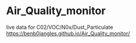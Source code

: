 # Air_Quality_monitor
live data for C02/VOC/N0x/Dust_Particulate
https://benb0jangles.github.io/Air_Quality_monitor/
